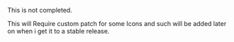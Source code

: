 This is not completed.

This will Require custom patch for some Icons and such will be added later on when i get it to a stable release.